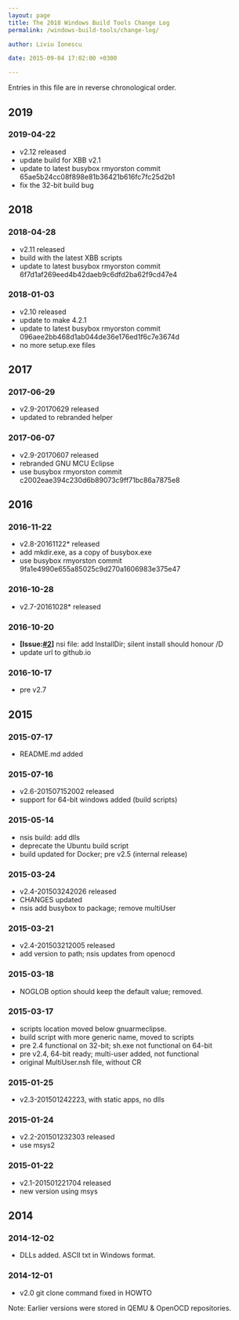 ```yaml
---
layout: page
title: The 2018 Windows Build Tools Change Log
permalink: /windows-build-tools/change-log/

author: Liviu Ionescu

date: 2015-09-04 17:02:00 +0300

---
```


Entries in this file are in reverse chronological order.

## 2019

### 2019-04-22

- v2.12 released
- update build for XBB v2.1
- update to latest busybox rmyorston commit 65ae5b24cc08f898e81b36421b616fc7fc25d2b1
- fix the 32-bit build bug

## 2018

### 2018-04-28

- v2.11 released
- build with the latest XBB scripts
- update to latest busybox rmyorston commit 6f7d1af269eed4b42daeb9c6dfd2ba62f9cd47e4

### 2018-01-03

- v2.10 released
- update to make 4.2.1
- update to latest busybox rmyorston commit 096aee2bb468d1ab044de36e176ed1f6c7e3674d
- no more setup.exe files

## 2017

### 2017-06-29

- v2.9-20170629 released
- updated to rebranded helper

### 2017-06-07

- v2.9-20170607 released
- rebranded GNU MCU Eclipse
- use busybox rmyorston commit c2002eae394c230d6b89073c9ff71bc86a7875e8

## 2016

### 2016-11-22

- v2.8-20161122* released
- add mkdir.exe, as a copy of busybox.exe
- use busybox rmyorston commit 9fa1e4990e655a85025c9d270a1606983e375e47

### 2016-10-28

- v2.7-20161028* released

### 2016-10-20

- **[Issue:[#2](https://github.com/gnu-mcu-eclipse/windows-build-tools/issues/2)]** nsi file: add InstallDir; silent install should honour /D
- update url to github.io

### 2016-10-17

- pre v2.7

## 2015

### 2015-07-17

- README.md added

### 2015-07-16

- v2.6-201507152002 released
- support for 64-bit windows added (build scripts)

### 2015-05-14

- nsis build: add dlls
- deprecate the Ubuntu build script
- build updated for Docker; pre v2.5 (internal release)

### 2015-03-24

- v2.4-201503242026 released
- CHANGES updated
- nsis add busybox to package; remove multiUser

### 2015-03-21

- v2.4-201503212005 released
- add version to path; nsis updates from openocd

### 2015-03-18

- NOGLOB option should keep the default value; removed.

### 2015-03-17

- scripts location moved below gnuarmeclipse.
- build script with more generic name, moved to scripts
- pre 2.4 functional on 32-bit; sh.exe not functional on 64-bit
- pre v2.4, 64-bit ready; multi-user added, not functional
- original MultiUser.nsh file, without CR

### 2015-01-25

- v2.3-201501242223, with static apps, no dlls

### 2015-01-24

- v2.2-201501232303 released
- use msys2

### 2015-01-22

- v2.1-201501221704 released
- new version using msys

## 2014

### 2014-12-02

- DLLs added. ASCII txt in Windows format.

### 2014-12-01

- v2.0 git clone command fixed in HOWTO

Note: Earlier versions were stored in QEMU & OpenOCD repositories.
